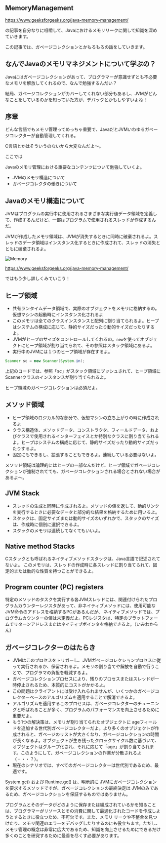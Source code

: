 ## MemoryManagement

https://www.geeksforgeeks.org/java-memory-management/

の記事を自分なりに咀嚼して、Javaにおけるメモリリークに関して知識を深めていきます。

この記事では、ガベージコレクションとかもろもろの話をしていきます。

## なんでJavaのメモリマネジメントについて学ぶの？

Javaにはガベージコレクションがあって、プログラマーが意識せずとも不必要なメモリを解放してくれるので、なんで勉強するんだい？

結局、ガベージコレクションがカバーしてくれない部分もあるし、JVMがどんなことをしているのかを知っていた方が、デバックとかもしやすいよね！

## 序章

どんな言語でもメモリ管理ってめっちゃ重要で、JavaだとJVMいわゆるガベージコレクターが自動管理してくれる。

C言語とかはそういうのないから大変なんだよ〜。

ここでは

Javaのメモリ管理における重要なコンテンツについて勉強していくよ。

* JVMのメモリ構造について
* ガベージコレクタの働きについて

## Javaのメモリ構造について

JVMはプログラムの実行中に使用されるさまざまな実行値データ領域を定義して、作成するんだけど、一部はプログラムで使用されるスレッドが作成するんだ。

JVMが作成したメモリ領域は、JVMが消失するときに同時に破棄されるよ。スレッドのデータ領域はインスタンス化するときに作成されて、スレッドの消失とともに破棄されるよ。

![Memory](https://user-images.githubusercontent.com/105257856/204286431-1c33d8ab-a5e0-435c-9c0a-e5163d8c65f6.png)

https://www.geeksforgeeks.org/java-memory-management/

ではもう少し詳しくみていこう！

## ヒープ領域

* 共有ランタイムデータ領域で、実際のオブジェクトをメモリに格納するの。仮想マシンの起動時にインスタンス化されるよ
* このメモリは全てのクラスインスタンスと配列に割り当てられるよ。ヒープはシステムの構成に応じて、静的サイズだったり動的サイズだったりするよ。
* JVMがヒープのサイズをコントロールしてくれるの。`new`を使ってオブジェクトにヒープ領域が割り当てられて、その参照はスタック領域にあるよ。
* 実行中のJVMには１つのヒープ領域が存在するよ。

```Java
Scanner sc = new Scanner(System.in);
```

上記のコードでは、参照「sc」がスタック領域にプッシュされて、ヒープ領域にScannerクラスのインスタンスが割り当てられるよ。

ヒープ領域のガベージコレクションは必須だよ。

## メソッド領域

* ヒープ領域のロジカル的な部分で、仮想マシンの立ち上がりの時に作成されるよ
* クラス構造体、メソッドデータ、コンストラクタ、フィールドデータ、およびクラスで使用されるインターフェイスとか特別なクラスに割り当てられるよ。ヒープはシステムの構成に応じて、静的サイズだったり動的サイズだったりするよ。
* 固定にもできるし、拡張することもできるよ。連続している必要はないよ。

メソッド領域は論理的にはヒープの一部なんだけど、ヒープ領域でガベージコレクションが強制されてても、ガベージコレクションされる場合とされない場合があるよ〜。

## JVM Stack

* スレッドの生成と同時に作成されるよ。メソッドの値を返して、動的リンクを実行するときに必要なデータと部分的な結果を格納するために用いるよ。
* スタックは、固定サイズまたは動的サイズのいずれかで、スタックのサイズは、作成時に個別に選択できるよ。
* スタックのメモリは連続してなくてもいいよ。

## Native method Stacks

Cスタックとも呼ばれるネイティブメソッドスタックは、Java言語で記述されてないよ。
このメモリは、スレッドの作成時に各スレッドに割り当てられて、固定的または動的な性質を持つことができるよ。

## Program counter (PC) registers

特定のメソッドのタスクを実行する各JVMスレッドには、関連付けられたプログラムカウンターレジスタがあって、非ネイティブメソッドには、使用可能なJVM命令のアドレスを格納するPCがあるんだが、
ネイティブメソッドでは、プログラムカウンターの値は未定義だよ。PCレジスタは、特定のプラットフォームでリターンアドレスまたはネイティブポインタを格納できるよ。（いみわからん）

## ガベージコレクターのはたらき

* JVMはこのプロセスをトリガーし、JVMガベージコレクションプロセスに従って実行されるか、保留されるよ。メモリの割り当てや解放を自動で行うことで、プログラマの負担を軽減するよ。
* ガベージコレクションプロセスにより、残りのプロセスまたはスレッドが一時停止されるため、本質的にコストがかかるよ。
* この問題はクライアントには受け入れられませんが、いくつかのガベージコレクターベースのアルゴリズムを適用することで解消できるよ。
* アルゴリズムを適用するこのプロセスは、ガベージコレクターのチューニングと呼ばれることが多く、プログラムのパフォーマンスを向上させるために重要だよ。
* もう1つの解決策は、メモリが割り当てられたオブジェクトに ageフィールドを追加する世代別ガベージコレクターだよ。より多くのオブジェクトが作成されると、ガベージのリストが大きくなり、ガベージコレクションの時間が長くなるよ。オブジェクトが生き残ったクロックサイクル数に基づいて、オブジェクトはグループ化され、それに応じて「age」が割り当てられます。このようにして、ガベージコレクションの作業が分散されるよ（・・・？）。
* 現在のシナリオでは、すべてのガベージコレクターは世代別であるため、最適です。

System.gc() および Runtime.gc() は、明示的に JVMにガベージコレクションを要求するメソッドですが、ガベージコレクションの最終決定は JVMのみであるため、ガベージコレクションを保証するものではありません。

プログラムとそのデータがどのように保存または編成されているかを知ることは、プログラマーがリソースとその消費に関して最適化されたコードを作成しようとするときに役立つため、不可欠です。また、メモリ リークや不整合を見つけたり、メモリ関連のエラーをデバッグしたりするのにも役立ちます。ただし、メモリ管理の概念は非常に広大であるため、知識を向上させるためにできるだけ多くのことを研究するために最善を尽くす必要があります。





